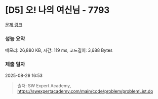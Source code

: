 # [D5] 오! 나의 여신님 - 7793 

[문제 링크](https://swexpertacademy.com/main/code/problem/problemDetail.do?contestProbId=AWsBQpPqMNMDFARG) 

### 성능 요약

메모리: 26,880 KB, 시간: 119 ms, 코드길이: 3,688 Bytes

### 제출 일자

2025-08-29 16:53



> 출처: SW Expert Academy, https://swexpertacademy.com/main/code/problem/problemList.do